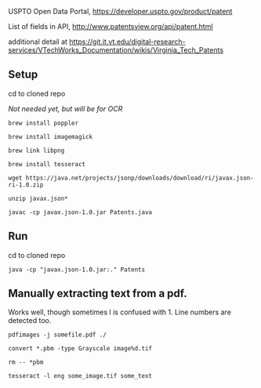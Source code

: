 USPTO Open Data Portal, https://developer.uspto.gov/product/patent

List of fields in API, http://www.patentsview.org/api/patent.html

additional detail at 
https://git.it.vt.edu/digital-research-services/VTechWorks_Documentation/wikis/Virginia_Tech_Patents

## Setup

cd to cloned repo


_Not needed yet, but will be for OCR_

```
brew install poppler

brew install imagemagick

brew link libpng

brew install tesseract

```

`wget https://java.net/projects/jsonp/downloads/download/ri/javax.json-ri-1.0.zip`

`unzip javax.json*`

`javac -cp javax.json-1.0.jar Patents.java`


## Run

cd to cloned repo

`java -cp "javax.json-1.0.jar:." Patents`

## Manually extracting text from a pdf.
Works well, though sometimes l is confused with 1. Line numbers are detected too.

`pdfimages -j somefile.pdf ./`

`convert *.pbm -type Grayscale image%d.tif`

`rm -- *pbm`

`tesseract -l eng some_image.tif some_text`


